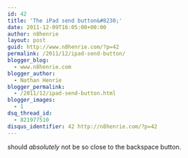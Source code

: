 ```yaml
---
id: 42
title: 'The iPad send button&#8230;'
date: 2011-12-09T16:05:00+00:00
author: n8henrie
layout: post
guid: http://www.n8henrie.com/?p=42
permalink: /2011/12/ipad-send-button/
blogger_blog:
  - www.n8henrie.com
blogger_author:
  - Nathan Henrie
blogger_permalink:
  - /2011/12/ipad-send-button.html
blogger_images:
  - 1
dsq_thread_id:
  - 821977510
disqus_identifier: 42 http://n8henrie.com/?p=42
---
```

<div>
</div>

should _absolutely_ not be so close to the backspace button. 

<div>
</div>